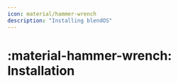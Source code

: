 ```yaml
---
icon: material/hammer-wrench
description: "Installing blendOS"
---
```


# :material-hammer-wrench: Installation

